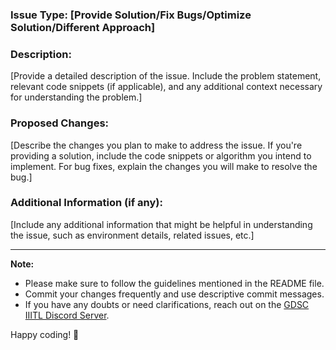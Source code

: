 ### Issue Type: [Provide Solution/Fix Bugs/Optimize Solution/Different Approach]

### Description:

[Provide a detailed description of the issue. Include the problem statement, relevant code snippets (if applicable), and any additional context necessary for understanding the problem.]

### Proposed Changes:

[Describe the changes you plan to make to address the issue. If you're providing a solution, include the code snippets or algorithm you intend to implement. For bug fixes, explain the changes you will make to resolve the bug.]

### Additional Information (if any):

[Include any additional information that might be helpful in understanding the issue, such as environment details, related issues, etc.]

---

**Note:**

- Please make sure to follow the guidelines mentioned in the README file.
- Commit your changes frequently and use descriptive commit messages.
- If you have any doubts or need clarifications, reach out on the [GDSC IIITL Discord Server](https://discord.gg/NUdeuTy33Z).

Happy coding! 🚀
